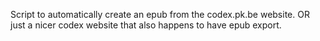 Script to automatically create an epub from the codex.pk.be website.
OR just a nicer codex website that also happens to have epub export.
